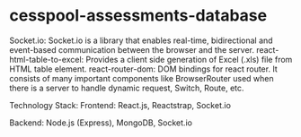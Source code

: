 # cesspool-assessments-database

Socket.io: Socket.io is a library that enables real-time, bidirectional and event-based communication between the browser and the server.
react-html-table-to-excel: Provides a client side generation of Excel (.xls) file from HTML table element.
react-router-dom: DOM bindings for react router. It consists of many important components like BrowserRouter used when there is a server to handle dynamic request, Switch, Route, etc.

Technology Stack:
Frontend: React.js, Reactstrap, Socket.io

Backend: Node.js (Express), MongoDB, Socket.io
